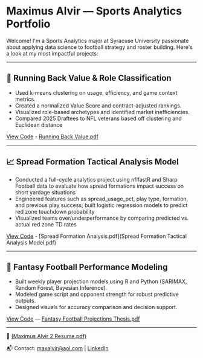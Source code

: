 # Maximus Alvir — Sports Analytics Portfolio

Welcome! I'm a Sports Analytics major at Syracuse University passionate about applying data science to football strategy and roster building. Here's a look at my most impactful projects:

---

## 💸 Running Back Value & Role Classification
- Used k-means clustering on usage, efficiency, and game context metrics.
- Created a normalized Value Score and contract-adjusted rankings.
- Visualized role-based archetypes and identified market inefficiencies.
- Compared 2025 Draftees to NFL veterans based off clustering and Euclidean distance

[View Code](RBValue_2025Draftees.rmd) - [Running Back Value.pdf](https://github.com/user-attachments/files/20664548/Running.Back.Value.pdf)

---

## 📈 Spread Formation Tactical Analysis Model 
- Conducted a full-cycle analytics project using nflfastR and Sharp Football data to evaluate how spread 
formations impact success on short yardage situations 
- Engineered features such as spread_usage_pct, play type, formation, and previous play success; built 
logistic regression models to predict red zone touchdown probability 
- Visualized teams over/underperformance by comparing predicted vs. actual red zone TD rates

[View Code](SpreadAnalysis) - [Spread Formation Analysis.pdf](Spread Formation Tactical Analysis Model.pdf)

---

## 🏈 Fantasy Football Performance Modeling
- Built weekly player projection models using R and Python (SARIMAX, Random Forest, Bayesian Inference).
- Modeled game script and opponent strength for robust predictive outputs.
- Designed visuals for accuracy comparison and decision support.

[View Code](FantasyFootballProj2024.rmd)
 — [Fantasy Football Projections Thesis.pdf](https://github.com/user-attachments/files/20617516/Fantasy.Football.Projections.Thesis.pdf)

---
  
📄 [(Maximus Alvir 2 Resume.pdf)](https://github.com/maxalvir/Portfolio/blob/7691d8b2f04ffecd4462c5c9ef9e1087d45259a5/Maximus%20Alvir%202%20Resume.pdf)

📬 Contact: maxalvir@aol.com | [LinkedIn](https://www.linkedin.com/in/maximusalvir)

